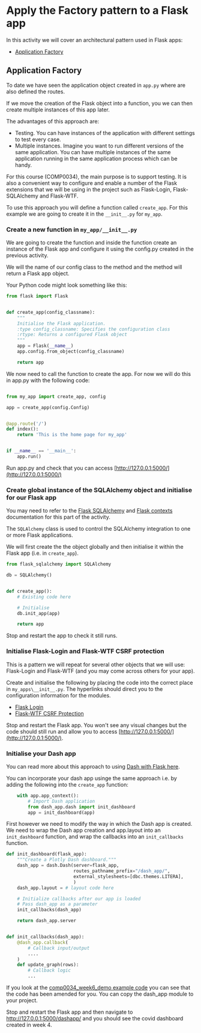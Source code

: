 # Apply the Factory pattern to a Flask app

In this activity we will cover an architectural pattern used in Flask apps:

- [Application Factory](https://flask.palletsprojects.com/en/1.1.x/patterns/appfactories/)

## Application Factory

To date we have seen the application object created in `app.py` where are also defined the routes.

If we move the creation of the Flask object into a function, you we can then create multiple instances of this app
later.

The advantages of this approach are:

- Testing. You can have instances of the application with different settings to test every case.
- Multiple instances. Imagine you want to run different versions of the same application. You can have multiple
  instances of the same application running in the same application process which can be handy.

For this course (COMP0034), the main purpose is to support testing. It is also a convenient way to configure and enable
a number of the Flask extensions that we will be using in the project such as Flask-Login, Flask-SQLAlchemy and
Flask-WTF.

To use this approach you will define a function called `create_app`. For this example we are going to create it in
the `__init__.py` for `my_app`.

### Create a new function in `my_app/__init__.py`

We are going to create the function and inside the function create an instance of the Flask app and configure it using
the config.py created in the previous activity.

We will the name of our config class to the method and the method will return a Flask app object.

Your Python code might look something like this:

```python
from flask import Flask


def create_app(config_classname):
    """
    Initialise the Flask application.
    :type config_classname: Specifies the configuration class
    :rtype: Returns a configured Flask object
    """
    app = Flask(__name__)
    app.config.from_object(config_classname)

    return app
```

We now need to call the function to create the app. For now we will do this in app.py with the following code:

```python

from my_app import create_app, config

app = create_app(config.Config)


@app.route('/')
def index():
    return 'This is the home page for my_app'


if __name__ == '__main__':
    app.run()

```

Run app.py and check that you can access [http://127.0.0.1:5000/](http://127.0.0.1:5000/)

### Create global instance of the SQLAlchemy object and initialise for our Flask app

You may need to refer to
the [Flask SQLAlchemy](https://flask-sqlalchemy.palletsprojects.com/en/2.x/api/#flask_sqlalchemy.SQLAlchemy)
and [Flask contexts]((https://flask-sqlalchemy.palletsprojects.com/en/2.x/contexts/)) documentation for this part of the
activity.

The `SQLAlchemy` class is used to control the SQLAlchemy integration to one or more Flask applications.

We will first create the the object globally and then initialise it within the Flask app (i.e. in `create_app`).

```python
from flask_sqlalchemy import SQLAlchemy

db = SQLAlchemy()


def create_app():
    # Existing code here

    # Initialise 
    db.init_app(app)

    return app
```

Stop and restart the app to check it still runs.

### Initialise Flask-Login and Flask-WTF CSRF protection

This is a pattern we will repeat for several other objects that we will use: Flask-Login and Flask-WTF (and you may come
across others for your app).

Create and initialise the following by placing the code into the correct place in `my_apps\__init__.py`. The hyperlinks
should direct you to the configuration information for the modules.

- [Flask Login](https://flask-login.readthedocs.io/en/latest/#configuring-your-application)
- [Flask-WTF CSRF Protection](https://flask-wtf.readthedocs.io/en/stable/csrf.html#setup)

Stop and restart the Flask app. You won't see any visual changes but the code should still run and allow you to
access [http://127.0.0.1:5000/](http://127.0.0.1:5000/).

### Initialise your Dash app

You can read more about this approach to
using [Dash with Flask here](https://hackersandslackers.com/plotly-dash-with-flask/).

You can incorporate your dash app usinge the same approach i.e. by adding the following into the `create_app` function:

```python
    with app.app_context():
        # Import Dash application
        from dash_app.dash import init_dashboard
        app = init_dashboard(app)
```

First however we need to modify the way in which the Dash app is created. We need to wrap the Dash app creation and
app.layout into an `init_dashboard` function, and wrap the callbacks into an `init_callbacks` function.

```python
def init_dashboard(flask_app):
    """Create a Plotly Dash dashboard."""
    dash_app = dash.Dash(server=flask_app,
                         routes_pathname_prefix="/dash_app/",
                         external_stylesheets=[dbc.themes.LITERA],
                         )
    dash_app.layout = # layout code here

    # Initialize callbacks after our app is loaded
    # Pass dash_app as a parameter
    init_callbacks(dash_app)

    return dash_app.server


def init_callbacks(dash_app):
    @dash_app.callback(
        # Callback input/output
        ....
    )
    def update_graph(rows):
        # Callback logic
        ...
```

If you look at the [comp0034_week6_demo example code](https://github.com/nicholsons/comp0034_week6_demo) you can see
that the code has been amended for you. You can copy the dash_app module to your project.

Stop and restart the Flask app and then navigate to http://127.0.0.1:5000/dashapp/ and you should see the covid
dashboard created in week 4.